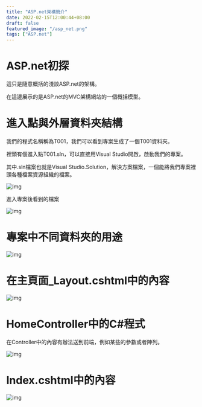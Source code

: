 ```yaml
---
title: "ASP.net架構簡介"
date: 2022-02-15T12:00:44+08:00
draft: false
featured_image: "/asp_net.png"
tags: ["ASP.net"]
---
```


# ASP.net初探
這只是隨意概括的淺談ASP.net的架構。

在這邊展示的是ASP.net的MVC架構網站的一個概括模型。

# 進入點與外層資料夾結構

我們的程式名稱稱為T001，我們可以看到專案生成了一個T001資料夾。

裡頭有個進入點T001.sln，可以直接用Visual Studio開啟，啟動我們的專案。

其中.sln檔案也就是Visual Studio.Solution，解決方案檔案，一個能將我們專案裡頭各種檔案資源組織的檔案。


![img](/blog/public/2022-02-15/1.png)

進入專案後看到的檔案

![img](/blog/public/2022-02-15/2.png)

# 專案中不同資料夾的用途

![img](/blog/public/2022-02-15/3.png)


# 在主頁面_Layout.cshtml中的內容

![img](/blog/public/2022-02-15/4.png)

# HomeController中的C#程式

在Controller中的內容有辦法送到前端，例如某些的參數或者陣列。

![img](/blog/public/2022-02-15/5.png)

# Index.cshtml中的內容

![img](/blog/public/2022-02-15/6.png)